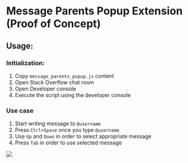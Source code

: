 Message Parents Popup Extension (Proof of Concept)
==================================================

## Usage:

### Initialization: 

1. Copy `message_parents_popup.js` content
2. Open Stack Overflow chat room 
3. Open Developer console
4. Execute the script using the developer console

### Use case

1. Start writing message to `@username`
2. Press `Ctrl+Space` once you type `@username`
3. Use `Up` and `Down` in order to select appropriate message
4. Press `Tab` in order to use selected message

![](http://i.stack.imgur.com/mD7jR.gif)
